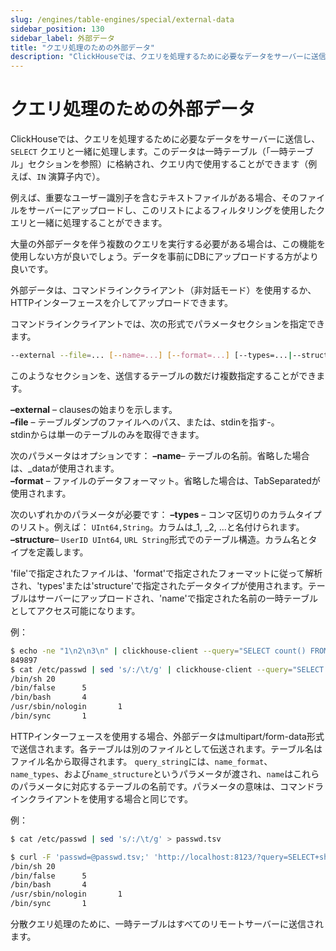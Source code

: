 ```yaml
---
slug: /engines/table-engines/special/external-data
sidebar_position: 130
sidebar_label: 外部データ
title: "クエリ処理のための外部データ"
description: "ClickHouseでは、クエリを処理するために必要なデータをサーバーに送信し、`SELECT` クエリと一緒に処理します。このデータは一時テーブルに格納され、クエリ内で使用することができます（例えば、`IN` 演算子内で）。"
---
```



# クエリ処理のための外部データ

ClickHouseでは、クエリを処理するために必要なデータをサーバーに送信し、`SELECT` クエリと一緒に処理します。このデータは一時テーブル（「一時テーブル」セクションを参照）に格納され、クエリ内で使用することができます（例えば、`IN` 演算子内で）。

例えば、重要なユーザー識別子を含むテキストファイルがある場合、そのファイルをサーバーにアップロードし、このリストによるフィルタリングを使用したクエリと一緒に処理することができます。

大量の外部データを伴う複数のクエリを実行する必要がある場合は、この機能を使用しない方が良いでしょう。データを事前にDBにアップロードする方がより良いです。

外部データは、コマンドラインクライアント（非対話モード）を使用するか、HTTPインターフェースを介してアップロードできます。

コマンドラインクライアントでは、次の形式でパラメータセクションを指定できます。

``` bash
--external --file=... [--name=...] [--format=...] [--types=...|--structure=...]
```

このようなセクションを、送信するテーブルの数だけ複数指定することができます。

**–external** – clausesの始まりを示します。  
**–file** – テーブルダンプのファイルへのパス、または、stdinを指す-。  
stdinからは単一のテーブルのみを取得できます。

次のパラメータはオプションです： **–name**– テーブルの名前。省略した場合は、_dataが使用されます。  
**–format** – ファイルのデータフォーマット。省略した場合は、TabSeparatedが使用されます。

次のいずれかのパラメータが必要です： **–types** – コンマ区切りのカラムタイプのリスト。例えば： `UInt64,String`。カラムは_1, _2, ...と名付けられます。  
**–structure**– `UserID UInt64`, `URL String`形式でのテーブル構造。カラム名とタイプを定義します。

'file'で指定されたファイルは、'format'で指定されたフォーマットに従って解析され、'types'または'structure'で指定されたデータタイプが使用されます。テーブルはサーバーにアップロードされ、'name'で指定された名前の一時テーブルとしてアクセス可能になります。

例：

``` bash
$ echo -ne "1\n2\n3\n" | clickhouse-client --query="SELECT count() FROM test.visits WHERE TraficSourceID IN _data" --external --file=- --types=Int8
849897
$ cat /etc/passwd | sed 's/:/\t/g' | clickhouse-client --query="SELECT shell, count() AS c FROM passwd GROUP BY shell ORDER BY c DESC" --external --file=- --name=passwd --structure='login String, unused String, uid UInt16, gid UInt16, comment String, home String, shell String'
/bin/sh 20
/bin/false      5
/bin/bash       4
/usr/sbin/nologin       1
/bin/sync       1
```

HTTPインターフェースを使用する場合、外部データはmultipart/form-data形式で送信されます。各テーブルは別のファイルとして伝送されます。テーブル名はファイル名から取得されます。 `query_string`には、`name_format`、`name_types`、および`name_structure`というパラメータが渡され、`name`はこれらのパラメータに対応するテーブルの名前です。パラメータの意味は、コマンドラインクライアントを使用する場合と同じです。

例：

``` bash
$ cat /etc/passwd | sed 's/:/\t/g' > passwd.tsv

$ curl -F 'passwd=@passwd.tsv;' 'http://localhost:8123/?query=SELECT+shell,+count()+AS+c+FROM+passwd+GROUP+BY+shell+ORDER+BY+c+DESC&passwd_structure=login+String,+unused+String,+uid+UInt16,+gid+UInt16,+comment+String,+home+String,+shell+String'
/bin/sh 20
/bin/false      5
/bin/bash       4
/usr/sbin/nologin       1
/bin/sync       1
```

分散クエリ処理のために、一時テーブルはすべてのリモートサーバーに送信されます。
